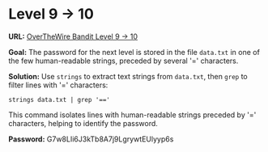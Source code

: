 # Level 9 -> 10

**URL:** [OverTheWire Bandit Level 9 -> 10](https://overthewire.org/wargames/bandit/bandit10.html)

**Goal:** The password for the next level is stored in the file `data.txt` in one of the few human-readable strings, preceded by several '=' characters.

**Solution:**
Use `strings` to extract text strings from `data.txt`, then `grep` to filter lines with '=' characters:

    strings data.txt | grep '=='

This command isolates lines with human-readable strings preceded by '=' characters, helping to identify the password.

**Password:** G7w8LIi6J3kTb8A7j9LgrywtEUlyyp6s
